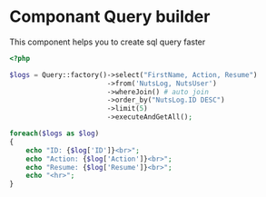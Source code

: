 # Componant Query builder

This component helps you to create sql query faster
 
```php
<?php

$logs = Query::factory()->select("FirstName, Action, Resume")
                        ->from('NutsLog, NutsUser')
                        ->whereJoin() # auto join
                        ->order_by("NutsLog.ID DESC")
                        ->limit(5)
                        ->executeAndGetAll();

foreach($logs as $log)
{
    echo "ID: {$log['ID']}<br>";
    echo "Action: {$log['Action']}<br>";
    echo "Resume: {$log['Resume']}<br>";
    echo "<hr>";
} 

``` 